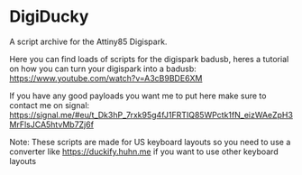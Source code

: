 # DigiDucky
A script archive for the Attiny85 Digispark. 


Here you can find loads of scripts for the digispark badusb, heres a tutorial on how you can turn your digispark into a badusb: https://www.youtube.com/watch?v=A3cB9BDE6XM

If you have any good payloads you want me to put here make sure to contact me on signal: https://signal.me/#eu/t_Dk3hP_7rxk95g4fJ1FRTIQ85WPctk1fN_eizWAeZpH3MrFlsJCA5htvMb7Zj6f

Note: These scripts are made for US keyboard layouts so you need to use a converter like https://duckify.huhn.me if you want to use other keyboard layouts
